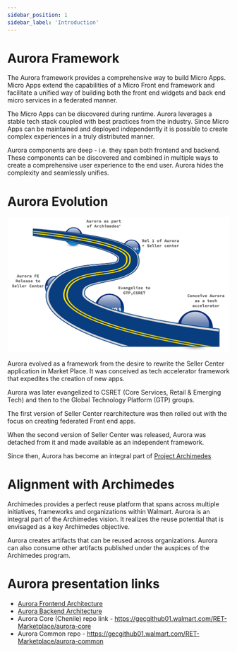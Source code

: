```yaml
---
sidebar_position: 1
sidebar_label: 'Introduction'
---
```


# Aurora Framework

The Aurora framework provides a comprehensive way to build Micro Apps. Micro Apps extend the capabilities of a Micro Front end framework and facilitate a unified way of building both the front end widgets and back end micro services in a federated manner.

The Micro Apps can be discovered during runtime. Aurora leverages a stable tech stack coupled with best practices from the industry. Since Micro Apps can be maintained and deployed independently it is possible to create complex experiences in a truly distributed manner.

Aurora components are deep - i.e. they span both frontend and backend. These components can be discovered and combined in multiple ways to create a comprehensive user experience to the end user. Aurora hides the complexity and seamlessly unifies. 

# Aurora Evolution

![Aurora Road Map](img/aurora-roadmap.png)

Aurora evolved as a framework from the desire to rewrite the Seller Center application in Market Place. It was conceived as tech accelerator framework that expedites the creation of new apps. 

Aurora was later evangelized to CSRET (Core Services, Retail & Emerging Tech) and then to the Global Technology Platform (GTP) groups. 

The first version of Seller Center rearchitecture was then rolled out with the focus on creating federated Front end apps. 

When the second version of Seller Center was released, Aurora was detached from it and made available as an independent framework. 

Since then, Aurora has become an integral part of [Project Archimedes](https://confluence.walmart.com/pages/viewpage.action?spaceKey=CSRETTC&title=Walmart+Leverage+Initiative+%3A+Project+Archimedes)

# Alignment with Archimedes
Archimedes provides a perfect reuse platform that spans across multiple initiatives, frameworks and organizations within Walmart. Aurora is an integral part of the Archimedes vision. It realizes the reuse potential that is envisaged as a key Archimedes objective. 

Aurora creates artifacts that can be reused across organizations. Aurora can also consume other artifacts published under the auspices of the Archimedes program. 

# Aurora presentation links 

* [Aurora Frontend Architecture](https://my.wal-mart.com/:p:/r/personal/r0k02sw_homeoffice_wal-mart_com/Documents/Aurora-Framework-Frontend.pptx?d=w7a349339719b42208b29a8a55e3dc077&csf=1&web=1&e=unDBEd)
* [Aurora Backend Architecture](https://my.wal-mart.com/:p:/r/personal/r0k02sw_homeoffice_wal-mart_com/Documents/Aurora-Framework-Backend.pptx?d=wfb84da50c2bb455a945cecc6a2fd6477&csf=1&web=1&e=Bjnd22)
* Aurora Core (Chenile) repo link - https://gecgithub01.walmart.com/RET-Marketplace/aurora-core
* Aurora Common repo - https://gecgithub01.walmart.com/RET-Marketplace/aurora-common








